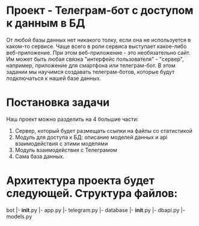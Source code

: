 # Проект - Телеграм-бот с доступом к данным в БД
От любой базы данных нет никакого толку, если она не используется в каком-то сервисе. Чаще всего в роли сервиса выступает какое-либо веб-приложение. При этом веб-приложение - это необязательно сайт. Им может быть любая связка "интерфейс пользователя" - "сервер", например, приложение для смартфона или телеграм-бот. В этом задании мы научимся создавать телеграм-ботов, которые будут подключаться к нашей базе данных.

# Постановка задачи
Наш проект можно разделить на 4 большие части:

1. Сервер, который будет размещать ссылки на файлы со статистикой
2. Модуль для доступа к БД: описание моделей данных и api взаимодействия с этими моделями
3. Модуль взаимодействия с Телеграмом
4. Сама база данных.

# Архитектура проекта будет следующей. Структура файлов:

bot
|- __init__.py
|- app.py
|- telegram.py
|- database
   |- __init__.py
   |- dbapi.py
   |- models.py
